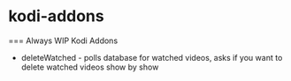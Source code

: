 # kodi-addons
===
Always WIP Kodi Addons

- deleteWatched - polls database for watched videos, asks if you want to delete watched videos show by show
